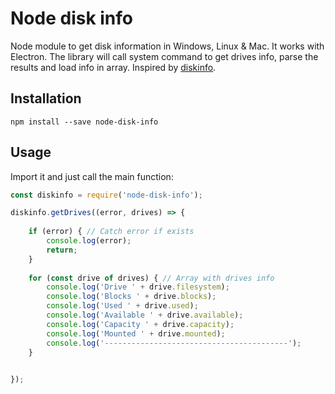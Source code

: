 # Node disk info

Node module to get disk information in Windows, Linux & Mac. It works with Electron. The library will call system command to get drives info, parse the results and load info in array. Inspired by [diskinfo](https://github.com/BenoitGauthier/diskinfo).

## Installation

`npm install --save node-disk-info`

## Usage

Import it and just call the main function:

```javascript
const diskinfo = require('node-disk-info');

diskinfo.getDrives((error, drives) => {
    
    if (error) { // Catch error if exists
        console.log(error);
        return;
    }
    
    for (const drive of drives) { // Array with drives info
        console.log('Drive ' + drive.filesystem);
        console.log('Blocks ' + drive.blocks);
        console.log('Used ' + drive.used);
        console.log('Available ' + drive.available);
        console.log('Capacity ' + drive.capacity);
        console.log('Mounted ' + drive.mounted);
        console.log('-----------------------------------------');
    }

    
});
```
